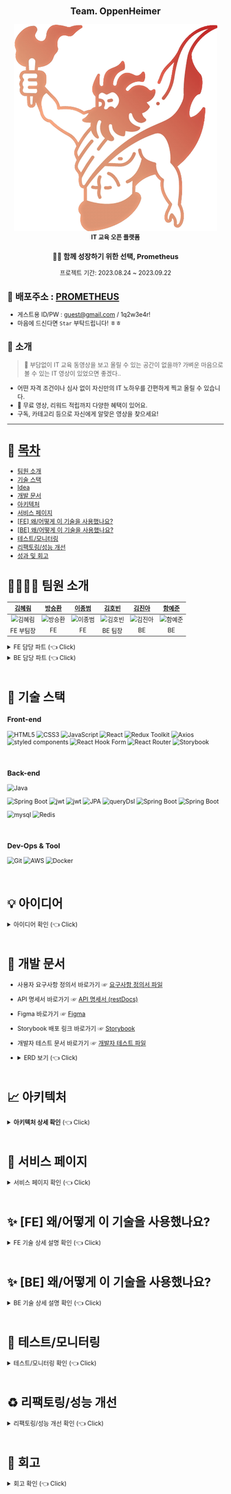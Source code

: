 <div align="center">
<h2>Team. OppenHeimer</h2>
 <a href="https://www.itprometheus.net">
 <img alt="대표 이미지" src ="/images/itprometheus-logo.png" />
 </a>   
 <br>
<b>IT 교육 오픈 플랫폼</b><br>

 <h3 align="center">🧑‍💻 함께 성장하기 위한 선택, Prometheus</h3>
 
 프로젝트 기간: 2023.08.24 ~ 2023.09.22
</div>

## 🔗 배포주소 : [PROMETHEUS](https://www.itprometheus.net) 
- 게스트용 ID/PW : guest@gmail.com / 1q2w3e4r!
- 마음에 드신다면 `Star` 부탁드립니다! ㅎㅎ

## 🛫 소개
> 🧐 부담없이 IT 교육 동영상을 보고 올릴 수 있는 공간이 없을까?
> 가벼운 마음으로 볼 수 있는 IT 영상이 있었으면 좋겠다..

- 어떤 자격 조건이나 심사 없이 자신만의 IT 노하우를 간편하게 찍고 올릴 수 있습니다.
- 💸 무료 영상, 리워드 적립까지 다양한 혜택이 있어요.
- 구독, 카테고리 등으로 자신에게 알맞은 영상을 찾으세요!


---

# 📝 [목차](#index) <a name = "index"></a>
- [팀원 소개](#team)
- [기술 스택](#tech)
- [Idea](#idea)
- [개발 문서](#document)
- [아키텍처](#architecture)
- [서비스 페이지](#outputs)
- [[FE] 왜/어떻게 이 기술을 사용했나요?](#whyfe)
- [[BE] 왜/어떻게 이 기술을 사용했나요?](#whybe)
- [테스트/모니터링](#test)
- [리팩토링/성능 개선](#refactoring)
- [성과 및 회고](#retrospection)

# 👨‍👨‍👧‍👧 팀원 소개 <a name = "team"></a>
|[김혜림](https://github.com/HyerimKimm)|[방승환](https://github.com/BangSeung)|[이종범](https://github.com/JB0129)|[김호빈](https://github.com/hobeen-kim)|[김진아](https://github.com/oksu01)|[함예준](https://github.com/da9dac)|
|:---:|:---:|:---:|:---:|:---:|:---:|
|![김혜림](https://avatars.githubusercontent.com/u/50258232?v=4)|![방승환](https://avatars.githubusercontent.com/u/129879667?v=4)|![이종범](https://avatars.githubusercontent.com/u/130051470?v=4)|![김호빈](https://avatars.githubusercontent.com/u/102138860?v=4)|![김진아](https://avatars.githubusercontent.com/u/117355227?v=4)|![함예준](https://avatars.githubusercontent.com/u/102796152?v=4)|
|FE 부팀장|FE|FE|BE 팀장|BE|BE|

<details>
   <summary> FE 담당 파트 (👈 Click)</summary>
<br />
  
+ **김혜림(부팀장)**
  - 사용자 인증, OAuth, 회원정보 관리 기능 구현
  - 결제 목록, 리워드 목록 무한스크롤 적용
  - React hook form 라이브러리 적용
  - 시작 페이지 구현
  - 클린 코드를 고려한 Custom hook, 재활용 컴포넌트 구현, API 로직 분리
  - 디자인 시스템, storybook 적용
  - 클라이언트 배포 관리
<Br>

+ **방승환**
  - 영상 필터기능 구현
  - 검색기능 및 자동완성 구현
  - 강의 및 채널 목록  전반 구현 및 무한스크롤 적용
  - 채널페이지 구현
<Br>

+ **이종범**
  - S3 Presign-url를 통한 이미지 및 동영상 업로드
  - 강의 문제 CRD
  - 장바구니 리스트 CRUD
  - TossPayment 라이브러리 적용
  - React-Player 라이브러리 적용, 커스텀 컨트롤러 구현, 1분 미리보기
  - 리뷰 CRUD, 필터 기능, Pagination
  - 내 강의 활성화/비활성화 기능
<Br>
</details>

<details>
   <summary>BE 담당 파트 (👈 Click)</summary>
<br />
  
+ **김호빈(팀장)**
  - AWS 아키텍처 설계 및 환경 구축
  - Git Actions CI/CD 구축
  - Logging 및 Cloudwatch 모니터링
  - API Rest docs 문서화
  - 비디오 관련 기능, 주문/결제 기능, 채널 공지사항 기능
<Br>

 + **김진아**
   - 채널 기능
   - T비디오 리뷰 기능
   - 통합 테스트(채널, 리뷰, 공지사항)
<Br>

+ **함예준**
  - 로그인 및 회원가입, OAuth (인증 및 인가 기능) 기능
  - 회원 정보 관련 CRUD 기능
  - API Rest docs 문서화
  - 통합 테스트(회원, 비디오, 인증, 주문)
<Br>
</details>
<Br>

# 🔧 기술 스택 <a name = "tech"></a>

### Front-end

<img alt="HTML5" src ="https://img.shields.io/badge/HTML5-E34F26.svg?&style=for-the-badge&logo=HTML5&logoColor=white"/> <img alt="CSS3" src ="https://img.shields.io/badge/CSS3-1572B6.svg?&style=for-the-badge&logo=CSS3&logoColor=white"/> <img alt="JavaScript" src ="https://img.shields.io/badge/JavaScript-F7DF1E.svg?&style=for-the-badge&logo=JavaScript&logoColor=white"/> <img alt="React" src ="https://img.shields.io/badge/React-61DAFB.svg?&style=for-the-badge&logo=React&logoColor=white"/> <img alt="Redux Toolkit" src ="https://img.shields.io/badge/Redux Toolkit-764ABC.svg?&style=for-the-badge&logo=Redux&logoColor=white"/> <img alt="Axios" src ="https://img.shields.io/badge/Axios-5A29E4.svg?&style=for-the-badge&logo=Axios&logoColor=white"/> <img alt="styled components" src ="https://img.shields.io/badge/styled components-DB7093.svg?&style=for-the-badge&logo=styled-components&logoColor=white"/>
<img alt="React Hook Form" src ="https://img.shields.io/badge/React Hook Form-EC5990.svg?&style=for-the-badge&logo=react%20hook%20form&logoColor=white"/> <img alt="React Router" src ="https://img.shields.io/badge/React Router-CA4245.svg?&style=for-the-badge&logo=reactrouter&logoColor=white"/>   <img alt="Storybook" src ="https://img.shields.io/badge/Storybook-FF4785.svg?&style=for-the-badge&logo=Storybook&logoColor=white"/>

<br>

### Back-end
<img alt="Java" src ="https://img.shields.io/badge/Java-007396.svg?&style=for-the-badge&logo=Java&logoColor=white"/> 

<img alt="Spring Boot" src ="https://img.shields.io/badge/Spring Boot-6DB33F.svg?&style=for-the-badge&logo=springboot&logoColor=white"/> <img alt="jwt" src ="https://img.shields.io/badge/jwt-333333.svg?&style=for-the-badge&logo=jwt&logoColor=white"/> <img alt="jwt" src ="https://img.shields.io/badge/oauth-4479A1.svg?&style=for-the-badge&logo=springsecurity&logoColor=white"/> <img alt="JPA" src ="https://img.shields.io/badge/jpa-6DB33F.svg?&style=for-the-badge&logo=jpa&logoColor=white"/> <img alt="queryDsl" src ="https://img.shields.io/badge/querydsl-4479A1.svg?&style=for-the-badge&logo=querydsl&logoColor=white"/> <img alt="Spring Boot" src ="https://img.shields.io/badge/Rest Docs-6DB33F.svg?&style=for-the-badge&logo=readthedocs&logoColor=white"/> <img alt="Spring Boot" src ="https://img.shields.io/badge/Rest Docs-6DB33F.svg?&style=for-the-badge&logo=React Router&logoColor=white"/>

<img alt="mysql" src ="https://img.shields.io/badge/mysql-4479A1.svg?&style=for-the-badge&logo=mysql&logoColor=white"/> <img alt="Redis" src ="https://img.shields.io/badge/Redis-DC382D.svg?&style=for-the-badge&logo=redis&logoColor=white"/>

<br>

### Dev-Ops & Tool
<img alt="Git" src ="https://img.shields.io/badge/Git-F05032.svg?&style=for-the-badge&logo=Git&logoColor=white"/> <img alt="AWS" src ="https://img.shields.io/badge/AWS-232F3E.svg?&style=for-the-badge&logo=amazonaws&logoColor=white"/> <img alt="Docker" src ="https://img.shields.io/badge/Docker-4479A1.svg?&style=for-the-badge&logo=Docker&logoColor=white"/>

<br>

# 💡 아이디어 <a name = "idea"></a>

<details>
   <summary> 아이디어 확인 (👈 Click)</summary>
<br />

저희는 기존 교육 동영상 플랫폼의 문제점으로 생산자와 구매자의 역할이 나눠지고 쉽게 생산자가 될 수 없다는 점에 주목했습니다. 판매를 위한 교육 영상을 업로드하기 위해서는 일정 심사를 통과해야 하거나, 양질의 동영상을 여러 개 찍은 후 하나의 강의로 묶어야 하는 등 생산자로 진입하기 위한 장벽이 높았습니다.

따라서 이를 해결하고 누구나 생산자이자 소비자가 될 수 있도록 IT 교육 오픈 플랫폼을 제공하기 위해 서비스를 기획했습니다. 그리고 무료 동영상 업로드, 리뷰 작성, 문제 풀기 등의 활동으로 쉽게 리워드를 적립하고 활용할 수 있도록 유도하여 플랫폼의 이용이 선순환될 수 있도록 하였습니다.

</details>

<br>

# 📄 개발 문서 <a name = "document"></a>

- 사용자 요구사항 정의서 바로가기 ☞ [요구사항 정의서 파일](https://1drv.ms/x/s!AjqmbzT14UKwi0P6wFF3pjN1tkgw?e=mchNti)
- API 명세서 바로가기 ☞ [API 명세서 (restDocs)](https://api.itprometheus.net)
- Figma 바로가기 ☞ [Figma](https://www.figma.com/file/PXVOZwRkw6LmWof1HUL2q1/%ED%94%84%EB%A1%9C%EB%A9%94%ED%85%8C%EC%9A%B0%EC%8A%A4-%EC%9B%B9%EC%82%AC%EC%9D%B4%ED%8A%B8-%ED%99%94%EB%A9%B4-%EC%84%A4%EA%B3%84%EC%84%9C?type=design&node-id=0-1&mode=design&t=FxvRqxuBDV44mvy0-0)
- Storybook 배포 링크 바로가기 ☞ [Storybook](https://6509249be693180105e6fcc7-tgkycquvac.chromatic.com/?path=/docs/configure-your-project--docs)
- 개발자 테스트 문서 바로가기 ☞ [개발자 테스트 파일](https://1drv.ms/x/s!AjqmbzT14UKwi0404Ht2GZMTb-oD?e=Djm5VW)
- <details>
   <summary> ERD 보기 (👈 Click)</summary>
    <br />
 
     <img alt="ERD" src ="/images/erd.png"/>
    
    </details>
    
    <br>

# 📈 아키텍처 <a name = "architecture"></a>



<details>
   <summary> <b>아키텍처 상세 확인</b> (👈 Click)</summary>
    <br />
 
 <img alt="architecture" src ="/images/architecture.png"/>

### 웹 클라이언트
- S3 버킷에 웹 서버 배포
- CloudFront 와 Route53 을 통해 라우팅, HTTPS 서버 구축, 정적 파일 캐싱

### 애플리케이션 서버
- private subnet 에 외부와 격리하여 배포, NAT instance 로 아웃바운드 통신
- Load Balancer 와 Auto Scaling Group 으로 트래픽 분산, 가용성 확보

### 데이터 베이스
- RDS(MySQL) 이중화 구성, Redis Cluster 구축
  
### CloudWatch
- API, DB 응답 시간 확인
- 에러 로그 로깅
- ASG 메모리 및 CPU, 각 요청별 응답 시간 모니터링[대시보드 바로가기](https://cloudwatch.amazonaws.com/dashboard.html?dashboard=prometheus-dashboard&context=eyJSIjoidXMtZWFzdC0xIiwiRCI6ImN3LWRiLTU4OTc5NDU0NjI0NCIsIlUiOiJ1cy1lYXN0LTFfUXd0TzZvdWxRIiwiQyI6IjEyZ2E2M2NrNDZzMHBudTZqZTI4c25tamZ2IiwiSSI6InVzLWVhc3QtMTo4YTAyZDc0YS0zOTVjLTQxOGYtYjQzMS0wODQwODdlMGZhYzciLCJNIjoiUHVibGljIn0%3D&start=PT1H&end=null)
  
### 정적 리소스 파일
- 클라이언트가 직접 s3 버킷에 업로드 (presignedUrl 활용)
- CloudFront 로 파일 캐싱

</details>

<br>

# 📸 서비스 페이지 <a name = "outputs"></a>

<details>
   <summary> 서비스 페이지 확인 (👈 Click)</summary>
<br />

|시작 페이지|로그인 페이지|
|------|---|
|<img width="400px" alt="스크린샷 2023-09-18 오전 1 39 50" src="https://github.com/codestates-seb/seb45_main_026/assets/50258232/f9fc6c00-0646-446e-8bcf-f1eb241eb335">|<img width="400px" alt="스크린샷 2023-09-14 오후 2 49 40" src="https://github.com/codestates-seb/seb45_main_026/assets/50258232/15fabf7d-a5eb-4c09-a043-13b89e0e8e13">|

|회원가입 페이지|비밀번호 찾기 페이지|
|------|---|
|<img width="400px" alt="스크린샷 2023-09-14 오후 2 50 35" src="https://github.com/codestates-seb/seb45_main_026/assets/50258232/312ce2c2-41af-4ca3-8ba5-afb202ce8a98">|<img width="400px" alt="스크린샷 2023-09-14 오후 2 59 44" src="https://github.com/codestates-seb/seb45_main_026/assets/50258232/fb0de012-39e4-4631-9481-43875c02eaa4">|

|강의 목록 페이지|강의 상세 페이지|
|------|---|
|<img width="400px" alt="스크린샷 2023-09-18 오전 1 40 25" src="https://github.com/codestates-seb/seb45_main_026/assets/50258232/f1af15bb-49c0-4fea-ba87-ed572515a645">|<img width="400px" alt="스크린샷 2023-09-14 오후 2 53 21" src="https://github.com/codestates-seb/seb45_main_026/assets/50258232/ea065f95-f823-45a9-a270-ea4a0b3f6d01">|

|문제풀기 페이지|장바구니 페이지|
|------|---|
|<img width="400px" alt="스크린샷 2023-09-14 오후 2 56 37" src="https://github.com/codestates-seb/seb45_main_026/assets/50258232/8c59c502-93d7-4ac7-9f97-626dd456002c">|<img width="400px" alt="스크린샷 2023-09-14 오후 2 56 52" src="https://github.com/codestates-seb/seb45_main_026/assets/50258232/16ddf6e1-c662-4e11-8653-4c0779d8aa3a">|

|강의 업로드 페이지|문제 업로드 페이지|
|------|---|
|<img width="400px" alt="스크린샷 2023-09-15 오전 10 50 06" src="https://github.com/codestates-seb/seb45_main_026/assets/50258232/56c17a36-2b9f-462c-a782-ac39aca70a6c">|<img width="400px" alt="스크린샷 2023-09-14 오후 2 58 13" src="https://github.com/codestates-seb/seb45_main_026/assets/50258232/b4e2c9e5-c765-45f8-a8f2-556d51785e53">|

|채널 정보 페이지|구독 목록 페이지|
|------|---|
| <img width="400px" alt="스크린샷 2023-09-18 오전 1 41 22" src="https://github.com/codestates-seb/seb45_main_026/assets/50258232/b3eca375-fd56-47aa-af5b-016e86eb9f2d"> | <img alt="스크린샷 2023-09-15 오전 10 54 46" src="https://github.com/codestates-seb/seb45_main_026/assets/50258232/78c6d642-8135-4a09-a4f2-994a1ad83db9" width="400px"> |

|리워드 조회 페이지|결제 내역 페이지|
|------|---|
| <img width="400px" alt="스크린샷 2023-09-15 오전 11 00 53" src="https://github.com/codestates-seb/seb45_main_026/assets/50258232/d4d5a5e1-33cc-47dc-adcb-5e4b639d0b71"> | <img width="400px" alt="스크린샷 2023-09-18 오전 1 53 10" src="https://github.com/codestates-seb/seb45_main_026/assets/50258232/559c481f-fe13-45e9-9be0-48d5a4130e30"> |


|시청기록 페이지|
|------|
| <img width="400px" alt="스크린샷 2023-09-18 오전 1 46 48" src="https://github.com/codestates-seb/seb45_main_026/assets/50258232/363cadf0-65c9-4957-99c7-0e612fdab52c"> |

</details>

<br>

# ✨ [FE] 왜/어떻게 이 기술을 사용했나요? <a name = "whyfe"></a>

<details>
   <summary> FE 기술 상세 설명 확인 (👈 Click)</summary>
<br />

## React Hook Form
너무 많은 input state관리로 인한 코드의 가독성 저하와 잦은 화면 재랜더링을 해결하기 위해 사용했습니다. 
React Hook Form 은 input 입력값을 ref 형식으로 제어하여 화면의 재랜더링을 최소화하고, 
register, handleSubmit, formState, useWatch 등 다양한 메소드를 제공하여 
복잡한 유효성 검사를 간단하게 구현할 수 있도록 도와줍니다. 

## Custom Hook
반복 사용되는 로직을 재사용하기 위해 Custom Hook을 작성했습니다. 
Refresh Token을 이용한 Authorization 토큰 재발급 로직 재활용
useLogout, useLongPress useConfirm 등의 로직을 재활용 하기 위해 사용했습니다. 

## react-intersection-observer
무한 스크롤을 구현하기 위해서 사용했습니다. 
styled-component를 사용한 이번 프로젝트에서 useRef나 addEventListener등을 따로 설정할 필요 없이 ```useInView```로 간편하게 스크롤 바닥 감지 기능을 구현할 수 있습니다. 

## Redux Toolkit with Persistent
기술 사진, 설명 등등

## react-player
기술 사진, 설명 등등

## Storybook & Figma Token
 👉🏻 <a href="https://6509249be693180105e6fcc7-tgkycquvac.chromatic.com/?path=/docs/configure-your-project--docs">storybook chromatic 배포 링크 바로가기</a>

## CSS keyframes
기술 사진, 설명 등등

## react-flicking

</details>

<br>

# ✨ [BE] 왜/어떻게 이 기술을 사용했나요? <a name = "whybe"></a>

<details>
   <summary> BE 기술 상세 설명 확인 (👈 Click)</summary>
<br />
 
## API 문서화
| 문서 메인 페이지 | API에 따른 상세 페이지 |
|-----|-----|
| <img width="400px" src="https://github.com/codestates-seb/seb45_main_026/assets/102796152/aa048ba0-557b-4cc9-bdb2-ea2cf0d23f8a"> | <img width="400px" src="https://github.com/codestates-seb/seb45_main_026/assets/102796152/b8509ec6-83b7-4707-8e56-9120e0c52b18"> |

Swagger 는 간단하고 빠르게 클라이언트에게 API 문서를 제공할 수 있습니다. 하지만 문서가 실제 API와 다르거나 성능을 보장 받지 못합니다.

따라서 이번 프로젝트에서는 검증된 API 의 제공과 깔끔한 API 로직 작성을 위해 Spring Rest Docs를 사용했습니다.

## OAuth
| 클라이언트 | 서버 |
|-----|---------|
| <img width="400px" src="https://github.com/codestates-seb/seb45_main_026/assets/102796152/cd733919-228b-4827-9a24-cd1564e8f22f"> | <img width="400px" src="https://github.com/codestates-seb/seb45_main_026/assets/102796152/1b0edb88-18dc-4ac1-9b4a-fe6fc3712fe7"> |

로컬 로크인 외에도 간편한 인증 방식 제공을 위해
구글, 카카오, 깃허브 로그인을 적용했습니다.

기존에 클라이언트가 OAuth 로그인을 요청하면 인증을 위한 리다이렉트 URI를 주었지만 클라이언트에게 미리 URI를 제공하여 바로 인가 코드를 전달 받아 중간에 리다이렉트 하는 과정을 생략했습니다.

## 이메일 인증 & Redis
| 이메일 전송 및 인증 | 인증된 경우 |
|-------------|---------|
| <img width="400px" src="https://github.com/codestates-seb/seb45_main_026/assets/102796152/21e36507-30c7-4337-a053-e9e85d58a20c"> | <img width="400px" src="https://github.com/codestates-seb/seb45_main_026/assets/102796152/8c8e132f-f3dc-4b3d-96a9-f58e7907655e"> |

일시적으로 인증과 관련된 정보를 저장하고 빠르게 처리하기 위해
키, 값 형태의 비정형 인메모리 데이터베이스인 Redis 를 사용했습니다.

사용자의 이메일을 키로 하고 인증 상태를 값으로 데이터를 저장한 후에 인증 코드 등으로 인증에 성공한 경우 인증 상태를 바꾸는 식으로 일시적인 인증이 필요한 경우에 적용했습니다.

## 검색기능 (Mysql fulltext)
| 데이터베이스 설정 및 인덱싱 | Full-Text Search |
|-------------|---------|
| <img width="400px" src="https://github.com/codestates-seb/seb45_main_026/assets/102796152/7e7022be-9111-404b-ae61-b28848fa74bf"> | <img width="400px" src="https://github.com/codestates-seb/seb45_main_026/assets/102796152/77271966-88ed-4e93-b95a-c3ca0f376862"> |
<br>
기존의 LIKE문은 쿼리는 문자열 패턴 매칭을 수행하여 대용량의 데이터베이스의 경우에 성능이 떨어질 수 있습니다. 따라서 텍스트 검색에 특화 되고 쉽게 사용할 수 있는 MySQL의 Full-Text 인덱스를 사용해서 검색 기능을 구현했습니다.

한글 검색에도 문제가 없는 n-gram parser를 사용하여 토큰의 값을 1로 설정해 인덱싱을 했기 때문에 최소 한 글자의 키워드로도 검색을 수행할 수 있게 했습니다.

## Querydsl
기본적인 CRUD 는 Spring Data JPA 가 기본적으로 제공해주는 CRUD 메서드 및 쿼리 메서드 기능을 사용했습니다. 하지만 GET 요청에서 원하는 조건의 데이터를 수집하기 위해서는 여러 조건이 필요합니다. 이때 쿼리문이 복잡해지기 때문에 JPQL 이나 Native Query 를 사용해야 하게 되는데, 쿼리문이 길어질 경우 오타나 문법적인 오류 등 휴먼 에러가 발생할 수 있습니다. 정적 쿼리가 아닌 이상 런타임 시점에 오류를 알 수 있게 됩니다. 따라서 위와 같은 문제를 해결하기 위해 Querydsl 을 부분적으로 사용했고 아래와 같은 이점이 있었습니다.

- Querydsl 은 컴파일 시점에 타입을 검사하기 때문에, 잘못된 필드명이나 데이터 유형 사용과 같은 오류를 빠르게 감지할 수 있습니다.
- 복잡한 조건을 기반으로 쿼리를 동적으로 생성할 수 있습니다. 이를 통해 동일한 메서드 내에서 다양한 조건 및 필터를 적용한 쿼리를 구성할 수 있습니다.
- Querydsl을 사용하면 쿼리가 실제 쿼리문처럼 작성되기 때문에 가독성이 좋습니다.

## git actions / Docker
 <img alt="gitactions" src ="/images/be/gitactions.png"/>
 
### Job 분리
 초기 git actions 는 하나의 Job 에서 모든 과정을 다 처리했습니다. 하지만 테스트가 무거워지고 그에 따라 빌드 시간이 오래 걸리면서 테스트와 빌드를 분리해야겠다는 판단이 들었습니다. git actions 의 Job 은 병렬로 실행되기 때문에 test 를 크게 4개(testA, testB, testC, buildTest) 로 나누고 각각 실행시켰습니다. 빌드 시에 API 문서화가 필요하기 때문에 ControllerTest 는 빌드 Job 에서 하도록 했습니다. 이후 모든 테스트와 빌드가 완료되면 cd Job 이 실행됩니다. 해당 Job 에서 도커를 push 하고 EC2 에서 도커 이미지를 다운로드 받아 배포하는 과정이 이루어집니다. 
 
### Caching
 `build.gradle` 파일은 자주 변경되지 않기 때문에 `actions/cache@v2` 을 통해 의존성을 캐싱해주어서 테스트 및 빌드 시간을 단축시켜주었습니다. 도커 이미지 캐싱이나 레이어 캐싱은 오히려 캐싱을 하기 위해 이미지를 불러오고 저장하는 과정이 시간이 더 걸려서 생략했습니다.
 
### Docker Image 최적화
멀티 스테이지를 생각했으나 이미 git actions 의 Job 에서 빌드와 배포가 분리되기 때문에 멀티 스테이지 빌드는 하지 않았습니다. 대신 도커 이미지 크기를 줄이기 위해 base-image 를 `openjdk:11-jre-slim` 로 변경했고, 애플리케이션의 `build.gradle` 에서 불필요한 dependency 를 제거했습니다.

### 결과
결과적으로 CICD 과정은 평균 3분 20초에서 2분으로 줄였고, 이미지 크기는 731MB 에서 296MB 로 60% 줄였습니다.

빌드 최적화 상세 내용 확인 ☞ [CI/CD](https://hobeen-kim.github.io/devops/Docker-%EC%9D%B4%EB%AF%B8%EC%A7%80-%EC%B5%9C%EC%A0%81%ED%99%94/)

## 로그 및 모니터링
ec2 배포 이후 최초 몇 번의 GET 요청은 1000ms 이상의 시간이 걸린다는 걸 확인했습니다. 그리고 배포 환경과 로컬 환경도 분명히 차이가 있기 때문에 어떤 에러가 발생하는지도 모니터링이 가능해야 했습니다. 따라서 아래와 같은 로그 전략을 세웠습니다. 
### 로그 전략
 - API 호출 시 소요되는 시간
 - Repository 클래스 호출 시 소요되는 시간
 - 비즈니스 예외를 제외한 모든 Exception
### 로그 확인
로그는 logBack 을 사용했습니다. `@Slf4j` 어노테이션으로 적용할 수 있고, 로그를 파일로 남기는 게 간단하기 때문입니다. 또한 스프링 부트는 기본적으로 SLF4J를 사용하고 Logback을 그 구현체로 선택하고 있기 때문에 스프링 내부에서 예상치 못한 에러가 발생했을 때도 함께 로그가 남는다는 장점도 있습니다.

API 로그는 `MDCLoggingFilter` 에서, Data 접근 로그는 `RepositoryLoggingAop` 에서, 에러 로그는 `GlobalExceptionHandler` 에서 남겼습니다. `log.info` 혹은 `log.error` 가 발생하면 logs 폴더에 `.log` 파일로 기록됩니다. 해당 로그는 ec2 에서 cloudwatch agent 에 의해 수집되어 log group 에 기록됩니다. 그리고 metric 을 통해 파싱한 후 필요한 값은 대시보드에 표시했습니다.

[대시보드 바로가기](https://cloudwatch.amazonaws.com/dashboard.html?dashboard=prometheus-dashboard&context=eyJSIjoidXMtZWFzdC0xIiwiRCI6ImN3LWRiLTU4OTc5NDU0NjI0NCIsIlUiOiJ1cy1lYXN0LTFfUXd0TzZvdWxRIiwiQyI6IjEyZ2E2M2NrNDZzMHBudTZqZTI4c25tamZ2IiwiSSI6InVzLWVhc3QtMTo4YTAyZDc0YS0zOTVjLTQxOGYtYjQzMS0wODQwODdlMGZhYzciLCJNIjoiUHVibGljIn0%3D&start=PT1H&end=null)

특히 대시보드를 통해 GET 요청의 응답 시간 지연은 배포 시마다 발생한다는 걸 알 수 있었고 아래의 warm up 을 하게 되는 이유가 되었습니다.

## JVM warm up
 <img alt="warmup" src ="/images/be/warmup.png"/>
 
 warmup 을 하게 된 이유는 위 그래프와 같이 특정 요청에서 1000ms 이상의 레이턴시를 발견했기 때문입니다. 처음에는 GET 요청에서 쿼리문의 조건이 많이 걸려있어서 그런가 생각했지만 실제로 DB 에서 쿼리문 실행 자체는 10ms 이 채 되지 않았습니다. 로그를 통해 확인해본 결과 오히려 애플리케이션 로직을 실행하는 데 대부분의 시간이 소요되었습니다. 따라서 JVM 의 JIT(Just-in-Time) 으로 인해 컴파일이 실시간으로 되기 때문에 발생한 문제라고 생각했습니다. 그 이유는 최초 몇 개의 요청 이후에는 정상적인 응답 시간을 반환했기 때문입니다.

처음에는 애플리케이션이 실행되면서 localhost:8080 으로 GET 위주의 메인 API 를 호출하면서 warm up 과정을 실행했습니다. 하지만 warm up 과정이 3분 이상 소요되면서 메인 로직 메서드를 호출하는 방향으로 바꾸었습니다. 그리고 스프링의 필터 부분도 warm up 하기 위해 `WarmupController` 를 만들어 해당 API 를 함께 호출해주었습니다. 아래는 warmup 을 하는 클래스입니다.
```java
public class WarmupApi implements ApplicationListener<ContextRefreshedEvent> {

    ... 

    @Override
    public void onApplicationEvent(ContextRefreshedEvent event) {

        if (warmup 이 되지 않았다면) {
;
            request("http://localhost:8080/warmup"); //WarmupController 호출
            methodWarmup(); //메서드 단위 warmup 수행

            warmupState.setWarmupCompleted(true); //warmup 을 완료 상태로 변경
        }
    }

    private void methodWarmup() {

        videoMethodWarmup();
        channelMethodWarmup();
        memberMethodWarmup();
    }

    ...
}
```
해당 과정을 완료하면 최초 요청 시에도 평균적인 응답 시간 (200ms ~ 400ms) 으로 요청이 되는 것을 확인할 수 있었습니다.

warm up 상세 내용 확인 ☞ [warm up](https://hobeen-kim.github.io/java/JAVA-JIT-%EC%B5%9C%EC%A0%81%ED%99%94)

</details>

<br>

# 🔨 테스트/모니터링 <a name = "test"></a>

<details>
   <summary> 테스트/모니터링 확인 (👈 Click)</summary>
<br />

## 개발자 테스트

개발자 테스트는 요구사항 기반으로 테스트를 진행했습니다. 요구사항에는 없지만 필요한 내용이나 아이디어는 스크럼을 통해 테스트 문서에 추가했습니다. 개발부터 배포까지 정기적으로 테스트를 진행했으며 테스트 통과를 중심으로 기능 개발을 하였습니다.

- 개발자 테스트 문서 바로가기 ☞ [개발자 테스트 파일](https://1drv.ms/x/s!AjqmbzT14UKwi0404Ht2GZMTb-oD?e=Djm5VW)

## BE 단위 및 통합테스트

 <img alt="test" src ="/images/be/test.png"/>

 BE JAVA 애플리케이션에서 총 754 개의 단위 및 통합테스트를 진행했습니다. 단위 테스트의 대상은 Controller, Service, Repository, Entity 의 모든 public 메서드입니다. 중점은 기능 동작 여부와 엣지 케이스에서 정상적인 예외를 던지는지 였습니다. 통합테스트는 주어진 조건에서 mockMvc 를 활용해 API 를 호출했을 때 기대되는 응답값과 DB CRUD 가 되는지 확인했습니다.

</details>

<br>

# ♻️ 리팩토링/성능 개선 <a name = "refactoring"></a>

<details>
   <summary> 리팩토링/성능 개선 확인 (👈 Click)</summary>
<br />

## 리팩토링1
기술 사진, 설명 등등

## 성능개선1
기술 사진, 설명 등등

</details>

<br>

# 📌 회고 <a name = "retrospection"></a>

<details>
   <summary> 회고 확인 (👈 Click)</summary>
<br />

- 김혜림

- 방승환

- [이종범](https://dunggu.tistory.com/66)

- 김호빈

- 김진아

- 함예준

</details>

<br>
